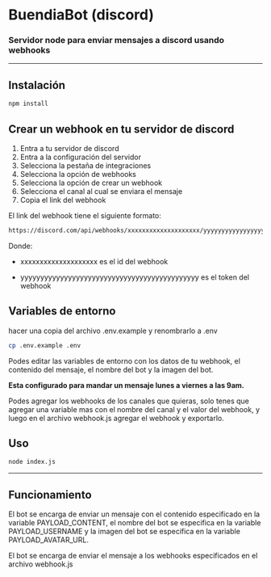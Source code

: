 # BuendiaBot (discord)
### Servidor node para enviar mensajes a discord usando webhooks

---

## Instalación

```bash
npm install
```

## Crear un webhook en tu servidor de discord


1. Entra a tu servidor de discord
2. Entra a la configuración del servidor
3. Selecciona la pestaña de integraciones
4. Selecciona la opción de webhooks
5. Selecciona la opción de crear un webhook
6. Selecciona el canal al cual se enviara el mensaje
7. Copia el link del webhook

El link del webhook tiene el siguiente formato:

```bash
https://discord.com/api/webhooks/xxxxxxxxxxxxxxxxxxxx/yyyyyyyyyyyyyyyyyyyyyyyyyyyyyyyyyyyyyyyyyyyyy
```

Donde:

- xxxxxxxxxxxxxxxxxxxx es el id del webhook

- yyyyyyyyyyyyyyyyyyyyyyyyyyyyyyyyyyyyyyyyyyyyy es el token del webhook


## Variables de entorno

hacer una copia del archivo .env.example y renombrarlo a .env

```bash
cp .env.example .env
```

Podes editar las variables de entorno con los datos de tu webhook, el contenido del mensaje, el nombre del bot y la imagen del bot.

__Esta configurado para mandar un mensaje lunes a viernes a las 9am.__

Podes agregar los webhooks de los canales que quieras, solo tenes que agregar una variable mas con el nombre del canal y el valor del webhook, y luego en el archivo webhook.js agregar el webhook y exportarlo.

## Uso

```bash
node index.js
```

---

## Funcionamiento

El bot se encarga de enviar un mensaje con el contenido especificado en la variable PAYLOAD_CONTENT, el nombre del bot se especifica en la variable PAYLOAD_USERNAME y la imagen del bot se especifica en la variable PAYLOAD_AVATAR_URL.

El bot se encarga de enviar el mensaje a los webhooks especificados en el archivo webhook.js


